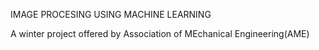 IMAGE PROCESING USING MACHINE LEARNING




A winter project offered by Association of MEchanical Engineering(AME)

